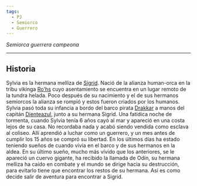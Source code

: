 ```yaml
---
tags:
  - PJ
  - Semiorco
  - Guerrero
---
```

*Semiorca guerrera campeona*
___
## Historia
Sylvia es la hermana melliza de [Sigrid](Sigrid.md). Nació de la alianza human-orca en la tribu vikinga [Ro'hs](../../Organizaciones/Ro'hs.md) cuyo asentamiento se encuentra en un lugar remoto de la tundra helada. Poco después de su nacimiento y el de sus hermanos semiorcos la alianza se rompió y estos fueron criados por los humanos. Sylvia pasó toda su infancia a bordo del barco pirata [Drakkar](../../Otros/Drakkar.md) a manos del capitán [Dienteazul](../Dienteazul.md), junto a su hermana Sigrid. Una fatídica noche de tormenta, cuando Sylvia tenía 6 años cayó al mar y apareció en una costa lejos de su casa. No recordaba nada y acabó siendo vendida como esclava al coliseo. Allí aprendió a luchar como un guerrero, y un mes antes de cumplir los 15 años se compró su libertad. En los últimos días ha estado teniendo sueños de cuando vivía en el barco y de sus hermanos en la aldea. En su último sueño, mucho más vívido que los anteriores, se le apareció un cuervo gigante, ha recibido la llamada de Odín, su hermana melliza ha caído en combate y el mundo se dirige hacia su destrucción, para evitarlo tiene que encontrar los restos de su hermana. Así es como decide salir de aventura para encontrar a Sigrid.